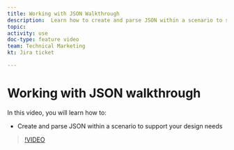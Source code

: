```yaml
---
title: Working with JSON Walkthrough
description:  Learn how to create and parse JSON within a scenario to support your design needs in [!DNL Adobe Workfront Fusion].
topic: 
activity: use
doc-type: feature video
team: Technical Marketing
kt: Jira ticket 

---
```

# Working with JSON walkthrough

In this video, you will learn how to:

* Create and parse JSON within a scenario to support your design needs

>[!VIDEO](https://video.tv.adobe.com/v/335301/?quality=12)
